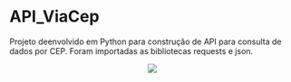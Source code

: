 # API_ViaCep

Projeto deenvolvido em Python para construção de API para consulta de dados por CEP.
Foram importadas as bibliotecas requests e json.

<p align='center'>
<img width:"470" src="video/main.py - API_ViaCep - Visual Studio Code 2022-11-07 21-29-03.mp4">
